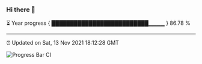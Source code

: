 ### Hi there 👋

⏳ Year progress { ██████████████████████████▁▁▁▁ } 86.78 %

---

⏰ Updated on Sat, 13 Nov 2021 18:12:28 GMT

![Progress Bar CI](https://github.com/liununu/liununu/workflows/Progress%20Bar%20CI/badge.svg)
